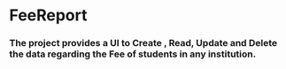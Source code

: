 # FeeReport
### The project provides a UI to Create , Read, Update and Delete the data regarding the Fee of students in any institution.

